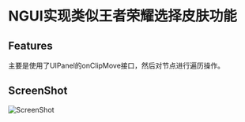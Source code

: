 # NGUI实现类似王者荣耀选择皮肤功能

## Features
主要是使用了UIPanel的onClipMove接口，然后对节点进行遍历操作。


## ScreenShot
![ScreenShot](https://github.com/tinyantstudio/EnhancedScrollView/blob/master/screenshot.png)